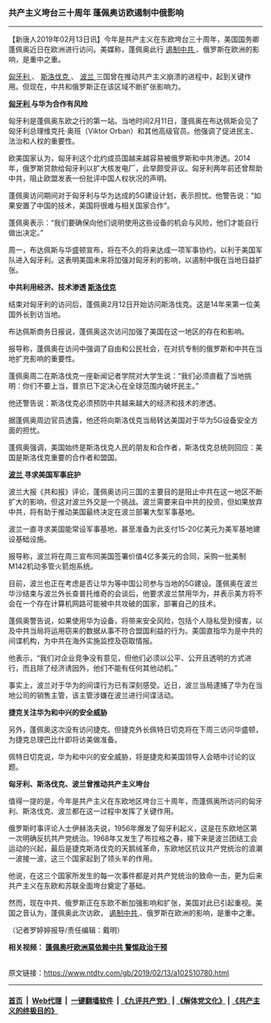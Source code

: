 ### 共产主义垮台三十周年 蓬佩奥访欧遏制中俄影响
------------------------

<div class="post_content">
 <p>
  【新唐人2019年02月13日讯】今年是共产主义在东欧垮台三十周年，美国国务卿蓬佩奥近日在欧洲进行访问。美媒称，蓬佩奥此行
  <a href="https://www.ntdtv.com/gb/遏制中共.htm">
   遏制中共
  </a>
  、俄罗斯在欧洲的影响，是重中之重。
 </p>
 <p>
  <a href="https://www.ntdtv.com/gb/匈牙利.htm">
   匈牙利
  </a>
  、
  <a href="https://www.ntdtv.com/gb/斯洛伐克.htm">
   斯洛伐克
  </a>
  、
  <a href="https://www.ntdtv.com/gb/波兰.htm">
   波兰
  </a>
  三国曾在推动共产主义崩溃的进程中，起到关键作用。但现在，中共和俄罗斯正在该区域不断扩张影响力。
 </p>
 <p>
  <strong>
   <a href="https://www.ntdtv.com/gb/匈牙利.htm">
    匈牙利
   </a>
   与华为合作有风险
  </strong>
 </p>
 <p>
  匈牙利是蓬佩奥东欧之行的第一站。当地时间2月11日，蓬佩奥在布达佩斯会见了匈牙利总理维克托‧奥班（Viktor Orban）和其他高级官员。他强调了促进民主、法治和人权的重要性。
 </p>
 <p>
  欧美国家认为，匈牙利这个北约成员国越来越容易被俄罗斯和中共渗透。2014年，俄罗斯贷款给匈牙利以扩大核发电厂，此举颇受非议。匈牙利两年前还曾帮助中共，阻止欧盟发表一份批评中国人权状况的声明。
 </p>
 <p>
  蓬佩奥访问期间对于匈牙利与华为达成的5G建设计划，表示担忧。他警告说：“如果安置了中国的技术，美国将很难与相关国家合作”。
 </p>
 <p>
  蓬佩奥表示：“我们要确保向他们说明使用这些设备的机会与风险，他们才能自行做出决定。”
 </p>
 <p>
  周一，布达佩斯与华盛顿宣布，将在不久的将来达成一项军事协约，以利于美国军队进入匈牙利。这表明美国未来将加强对匈牙利的影响，以遏制中俄在当地日益扩张。
 </p>
 <p>
  <strong>
   中共利用经济、技术渗透
   <a href="https://www.ntdtv.com/gb/斯洛伐克.htm">
    斯洛伐克
   </a>
  </strong>
 </p>
 <p>
  结束对匈牙利的访问后，蓬佩奥2月12日开始访问斯洛伐克。这是14年来第一位美国外长到访当地。
 </p>
 <p>
  布达佩斯商务日报说，蓬佩奥这次访问加强了美国在这一地区的存在和影响。
 </p>
 <p>
  报导称，蓬佩奥在访问中强调了自由和公民社会，在对抗专制的俄罗斯和中共在当地扩充影响的重要性。
 </p>
 <p>
  蓬佩奥周二在斯洛伐克一座新闻记者学院对大学生说：“我们必须直截了当地挑明：你们不要上当，普京已下定决心在全球范围内破坏民主。”
 </p>
 <p>
  他还警告说：斯洛伐克必须预防中共越来越大的经济和技术的渗透。
 </p>
 <p>
  据蓬佩奥周边官员透露，他还将向斯洛伐克当局转达美国对于华为5G设备安全方面的担忧。
 </p>
 <p>
  蓬佩奥强调，美国始终是斯洛伐克人民的朋友和合作者，斯洛伐克总统则回应：美国是斯洛伐克重要的合作者和盟国。
 </p>
 <p>
  <strong>
   <a href="https://www.ntdtv.com/gb/波兰.htm">
    波兰
   </a>
   寻求美国军事庇护
  </strong>
 </p>
 <p>
  波兰大报《共和报》评论，蓬佩奥访问三国的主要目的是阻止中共在这一地区不断扩大的影响，但这对波兰外交是一个挑战。波兰需要来自中共的投资，但如果放弃中共，将有助于推动美国最终决定在波兰部署大型军事基地。
 </p>
 <p>
  波兰一直寻求美国能常设军事基地，甚至准备为此支付15-20亿美元为美军基地建设基础设施。
 </p>
 <p>
  报导称，波兰将在周三宣布同美国签署价值4亿多美元的合同，采购一批美制M142机动多管火箭炮系统。
 </p>
 <p>
  目前，波兰也正在考虑是否让华为等中国公司参与当地的5G建设。蓬佩奥在波兰华沙结束与波兰外长查普托维奇的会谈后，他要求波兰禁用华为，并表示美方将不会在一个存在计算机网路可能被中共攻破的国家，部署自己的技术。
 </p>
 <p>
  蓬佩奥警告说，如果使用华为设备，将带来安全风险，包括个人隐私受到侵害，以及中共当局将运用窃来的数据从事不符合盟国利益的行为。美国直指华为是中共的间谍机构，为中共在海外实施监控及窃取情报。
 </p>
 <p>
  他表示，“我们对企业竞争没有意见，但他们必须以公平、公开且透明的方式进行，而且除了经济诱因外，他们不能有任何其他动机。”
 </p>
 <p>
  事实上，波兰对于华为的间谍行为已有深刻感受。近日，波兰当局逮捕了华为在当地公司的销售主管，该主管涉嫌在波兰进行间谍活动。
 </p>
 <p>
  <strong>
   捷克关注华为和中兴的安全威胁
  </strong>
 </p>
 <p>
  另外，蓬佩奥这次没有访问捷克。但捷克外长佩特日切克将在下周三访问华盛顿，为捷克总理巴比什即将访美做准备。
 </p>
 <p>
  佩特日切克说，华为和中兴的安全威胁，将是捷克和美国领导人会晤中讨论的议题。
 </p>
 <p>
  <strong>
   匈牙利、斯洛伐克、波兰曾推动共产主义垮台
  </strong>
 </p>
 <p>
  值得一提的是，今年是共产主义在东欧地区垮台三十周年，而蓬佩奥所访问的匈牙利、斯洛伐克、波兰都在这一过程中发挥了关键作用。
 </p>
 <p>
  俄罗斯时事评论人士伊赫洛夫说，1956年爆发了匈牙利起义，这是在东欧地区第一次明确反抗共产党统治。1968年又发生了布拉格之春，接下来是波兰团结工会运动的兴起，最后是捷克斯洛伐克的天鹅绒革命，东欧地区抗议共产党统治的浪潮一波接一波，这三个国家起到了领头羊的作用。
 </p>
 <p>
  他说，在这三个国家所发生的每一次事件都是对共产党统治的致命一击，更为后来共产主义在东欧和苏联全面垮台奠定了基础。
 </p>
 <p>
  然而，现在中共、俄罗斯正在东欧不断加强影响和扩张，美国对此已引起重视。美国之音认为，蓬佩奥此次访欧，
  <a href="https://www.ntdtv.com/gb/遏制中共.htm">
   遏制中共
  </a>
  、俄罗斯在欧洲的影响，是重中之重。
 </p>
 <p>
  （记者罗婷婷报导/责任编辑：戴明）
 </p>
 <p>
  <strong>
   相关视频：
   <a href="https://www.ntdtv.com/b5/2019/02/12/a102510565.html">
    蓬佩奥吁欧洲莫依赖中共 警惕政治干预
   </a>
  </strong>
 </p>
 <div class="single_ad">
 </div>
</div>

<br/>原文链接：https://www.ntdtv.com/gb/2019/02/13/a102510780.html


------------------------
#### [首页](https://github.com/gfw-breaker/banned-news/blob/master/README.md) &nbsp;|&nbsp; [Web代理](https://github.com/labour-camp/helloworld) &nbsp;|&nbsp; [一键翻墙软件](https://github.com/gfw-breaker/nogfw/blob/master/README.md) &nbsp;| [《九评共产党》](https://github.com/gfw-breaker/9ping.md/blob/master/README.md#九评之一评共产党是什么) | [《解体党文化》](https://github.com/gfw-breaker/jtdwh.md/blob/master/README.md) | [《共产主义的终极目的》](https://github.com/gfw-breaker/gczydzjmd.md/blob/master/README.md)

